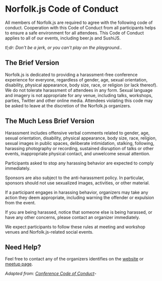 # Norfolk.js Code of Conduct #

All members of Norfolk.js are required to agree with the following code of
conduct. Cooperation with this Code of Conduct from all participants helps to
ensure a safe environment for all attendees. This Code of Conduct applies to all of
our events, including beer.js and SushiJS.

*tl;dr: Don't be a jerk, or you can't play on the playground.*.

## The Brief Version

Norfolk.js is dedicated to providing a harassment-free conference experience for everyone, regardless of gender,
age, sexual orientation, disability, physical appearance, body size, race, or religion (or lack thereof).
We do not tolerate harassment of attendees in any form. Sexual language and imagery is not
appropriate for any venue, including talks, workshops, parties, Twitter and other online media.
Attendees violating this code may be asked to leave at the discretion of the Norfolk.js organizers.

## The Much Less Brief Version

Harassment includes offensive verbal comments related to gender, age, sexual orientation, disability,
physical appearance, body size, race, religion, sexual images in public spaces, deliberate intimidation,
stalking, following, harassing photography or recording, sustained disruption of talks or other events,
inappropriate physical contact, and unwelcome sexual attention.

Participants asked to stop any harassing behavior are expected to comply immediately.

Sponsors are also subject to the anti-harassment policy. In particular, sponsors should not use sexualized images,
activities, or other material.

If a participant engages in harassing behavior, organizers may take any action they deem appropriate, including
warning the offender or expulsion from the event.

If you are being harassed, notice that someone else is being harassed, or have any other concerns,
please contact an organizer immediately.

We expect participants to follow these rules at meeting and workshop venues and Norfolk.js-related social events.

## Need Help?

Feel free to contact any of the organizers identifies on the [website](http://www.norfolkjs.org/contact/index.html)
or [meetup page](http://www.meetup.com/NorfolkJS/members/?op=leaders).

*Adapted from: [Conference Code of Conduct](http://confcodeofconduct.com/)*-
